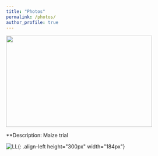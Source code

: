 ```yaml
---
title: "Photos"
permalink: /photos/
author_profile: true
---
```


<img src="https://github.com/DaniloLyra/danilolyra.github.io/blob/master/images/image-alignment-580x300.jpg" width="400" height="250">

**Description: Maize trial

![LL](https://github.com/DaniloLyra/danilolyra.github.io/blob/master/images/image-alignment-580x300.jpg){: .align-left height="300px" width="184px"}
